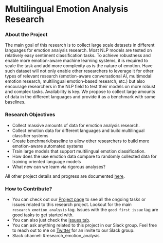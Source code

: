 # Multilingual Emotion Analysis Research

### About the Project
The main goal of this research is to collect large scale datasets in different languages for emotion analysis research. Most NLP models are tested on relatively easy sentiment classification tasks. To achieve robustness and enable more emotion-aware machine learning systems, it is required to scale the task and add more complexity as is the nature of emotion. Have such dataset will not only enable other researchers to leverage it for other types of relevant research (emotion-aware conversational AI, multimodal emotion research, multilingual emotion-based research, etc.) but also encourage researchers in the NLP field to test their models on more robust and complex tasks. Availability is key. We propose to collect large amounts of data in the different languages and provide it as a benchmark with some baselines.

### Research Objectives

- Collect massive amounts of data for emotion analysis research.
- Collect emotion data for different languages and build multilingual classifier systems
- Create benchmark/baseline to allow other researchers to build more emotion-aware automated systems
- Train large models that support multilingual emotion classification. 
- How does the use emotion data compare to randomly collected data for training oriented language models
- What new can we learn via rigorous analyses?

All other project details and progress are documented [here](https://paper.dropbox.com/doc/Emotion-Analysis-Research--A0dJ2zW7Viie9yhKbTZ5bRPgAQ-HKX3hWJXjq40l3L5AWRul).

### How to Contribute?
- You can check out our [Project page](https://github.com/orgs/dair-ai/projects/8) to see all the ongoing tasks or issues related to this research project. Lookout for the main `research_emotion_analysis` tag. Issues with the `good first issue` tag are good tasks to get started with.
- You can also just check the [issues tab](https://github.com/dair-ai/research_emotion_analysis/issues).
- You can ask anything related to this project in our Slack group. Feel free to reach out to me on [Twitter](https://twitter.com/omarsar0) for an invite to our Slack group.
- Slack channel: #research_emotion_analysis

